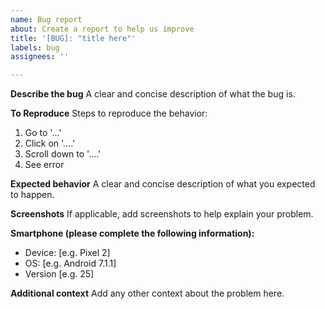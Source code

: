 ```yaml
---
name: Bug report
about: Create a report to help us improve
title: '[BUG]: "title here"'
labels: bug
assignees: ''

---
```


**Describe the bug**
A clear and concise description of what the bug is.

**To Reproduce**
Steps to reproduce the behavior:
1. Go to '...'
2. Click on '....'
3. Scroll down to '....'
4. See error

**Expected behavior**
A clear and concise description of what you expected to happen.

**Screenshots**
If applicable, add screenshots to help explain your problem.

**Smartphone (please complete the following information):**
 - Device: [e.g. Pixel 2]
 - OS: [e.g. Android 7.1.1]
 - Version [e.g. 25]

**Additional context**
Add any other context about the problem here.
